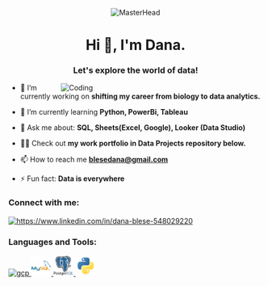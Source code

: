 <p align="center">
  <img src="https://investors.biogen.com/sites/g/files/knoqqb80686/themes/site/nir_pid1897/dist/images/banner1.jpg" alt="MasterHead" width="1000" height="300">
</p>
<h1 align="center">Hi 👋, I'm Dana.</h1>
<h3 align="center">Let's explore the world of data!</h3>
<img align="right" alt="Coding" width="400" src="https://149695847.v2.pressablecdn.com/wp-content/uploads/2019/03/cloudd.gif" >

  
- 🔭 I’m currently working on **shifting my career from biology to data analytics.**

- 🌱 I’m currently learning **Python, PowerBi, Tableau**

- 🤝 Ask me about: **SQL, Sheets(Excel, Google), Looker (Data Studio)**

- 👨‍💻 Check out **my work portfolio in Data Projects repository below.**

- 📫 How to reach me **blesedana@gmail.com**

- ⚡ Fun fact: **Data is everywhere**

<h3 align="left">Connect with me:</h3>
<p align="left">
<a href="https://linkedin.com/in/https://www.linkedin.com/in/dana-blese-548029220" target="blank"><img align="center" src="https://raw.githubusercontent.com/rahuldkjain/github-profile-readme-generator/master/src/images/icons/Social/linked-in-alt.svg" alt="https://www.linkedin.com/in/dana-blese-548029220" height="30" width="40" /></a>
</p>

<h3 align="left">Languages and Tools:</h3>
<p align="left"> <a href="https://cloud.google.com" target="_blank" rel="noreferrer"> <img src="https://www.vectorlogo.zone/logos/google_cloud/google_cloud-icon.svg" alt="gcp" width="40" height="40"/> </a> <a href="https://www.mysql.com/" target="_blank" rel="noreferrer"> <img src="https://raw.githubusercontent.com/devicons/devicon/master/icons/mysql/mysql-original-wordmark.svg" alt="mysql" width="40" height="40"/> </a> <a href="https://www.postgresql.org" target="_blank" rel="noreferrer"> <img src="https://raw.githubusercontent.com/devicons/devicon/master/icons/postgresql/postgresql-original-wordmark.svg" alt="postgresql" width="40" height="40"/> </a> <a href="https://www.python.org" target="_blank" rel="noreferrer"> <img src="https://raw.githubusercontent.com/devicons/devicon/master/icons/python/python-original.svg" alt="python" width="40" height="40"/> </a> </p>
